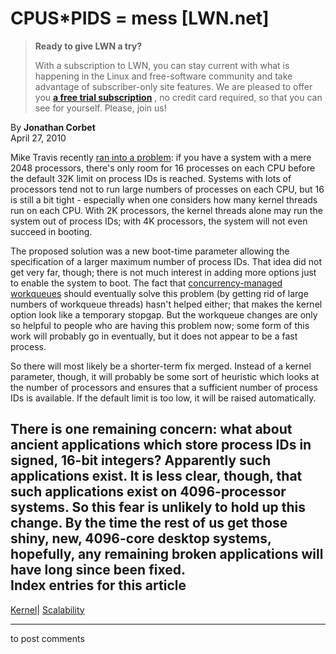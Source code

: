# CPUS*PIDS = mess [LWN.net]

> **Ready to give LWN a try?**
> 
> With a subscription to LWN, you can stay current with what is happening in the Linux and free-software community and take advantage of subscriber-only site features. We are pleased to offer you **[a free trial subscription](https://lwn.net/Promo/nst-trial/claim)** , no credit card required, so that you can see for yourself. Please, join us! 

By **Jonathan Corbet**  
April 27, 2010 

Mike Travis recently [ran into a problem](/Articles/384937/): if you have a system with a mere 2048 processors, there's only room for 16 processes on each CPU before the default 32K limit on process IDs is reached. Systems with lots of processors tend not to run large numbers of processes on each CPU, but 16 is still a bit tight - especially when one considers how many kernel threads run on each CPU. With 2K processors, the kernel threads alone may run the system out of process IDs; with 4K processors, the system will not even succeed in booting. 

The proposed solution was a new boot-time parameter allowing the specification of a larger maximum number of process IDs. That idea did not get very far, though; there is not much interest in adding more options just to enable the system to boot. The fact that [concurrency-managed workqueues](http://lwn.net/Articles/355700/) should eventually solve this problem (by getting rid of large numbers of workqueue threads) hasn't helped either; that makes the kernel option look like a temporary stopgap. But the workqueue changes are only so helpful to people who are having this problem now; some form of this work will probably go in eventually, but it does not appear to be a fast process. 

So there will most likely be a shorter-term fix merged. Instead of a kernel parameter, though, it will probably be some sort of heuristic which looks at the number of processors and ensures that a sufficient number of process IDs is available. If the default limit is too low, it will be raised automatically. 

There is one remaining concern: what about ancient applications which store process IDs in signed, 16-bit integers? Apparently such applications exist. It is less clear, though, that such applications exist on 4096-processor systems. So this fear is unlikely to hold up this change. By the time the rest of us get those shiny, new, 4096-core desktop systems, hopefully, any remaining broken applications will have long since been fixed.  
Index entries for this article  
---  
[Kernel](/Kernel/Index)| [Scalability](/Kernel/Index#Scalability)  
  


* * *

to post comments 
